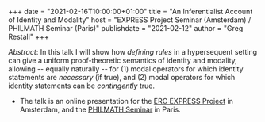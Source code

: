 +++
date = "2021-02-16T10:00:00+01:00"
title = "An Inferentialist Account of Identity and Modality"
host = "EXPRESS Project Seminar (Amsterdam) / PHILMATH Seminar (Paris)"
publishdate = "2021-02-12"
author = "Greg Restall"
+++

*Abstract*: In this talk I will show how *defining rules* in a hypersequent setting can give a uniform proof-theoretic semantics of identity and modality, allowing -- equally naturally -- for (1) modal operators for which identity statements are *necessary* (if true), and (2) modal operators for which identity statements can be *contingently* true.


* The talk is an online presentation for the [ERC EXPRESS Project](https://inferentialexpressivism.com/seminar/) in Amsterdam, and the [PHILMATH Seminar](https://www.ihpst.cnrs.fr/en/activites/seminaires/seminaire-philmath-2019-2020-0) in Paris. 

